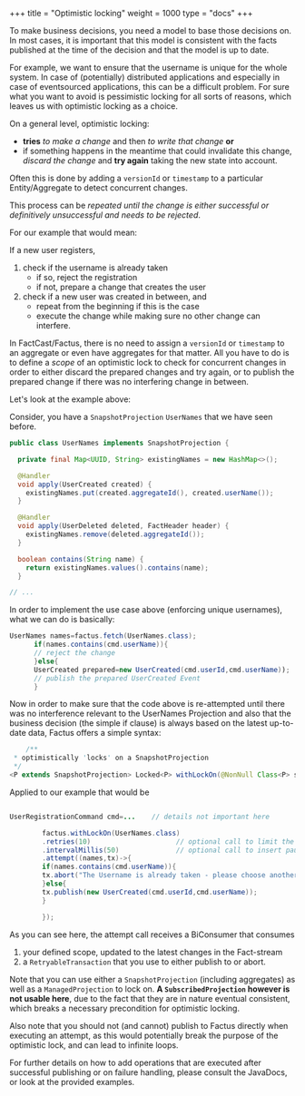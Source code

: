 +++
title = "Optimistic locking"
weight = 1000
type = "docs"
+++

To make business decisions, you need a model to base those decisions on. In most cases, it is important that this
model is consistent with the facts published at the time of the decision and that the model is up to date.

For example, we want to ensure that the username is unique for the whole system.
In case of (potentially) distributed applications and especially in case of eventsourced applications,
this can be a difficult problem.
For sure what you want to avoid is pessimistic locking for all sorts of reasons,
which leaves us with optimistic locking as a choice.

On a general level, optimistic locking:

- **tries** _to make a change_ and then _to write that change_ **or**
- if something happens in the meantime that could invalidate this change,
  _discard the change_ and **try again** taking the new state into account.

Often this is done by adding a `versionId` or `timestamp` to a particular Entity/Aggregate to detect concurrent changes.

This process can be _repeated until the change is either successful or definitively unsuccessful and needs to be
rejected_.

For our example that would mean:

If a new user registers,

1. check if the username is already taken
   - if so, reject the registration
   - if not, prepare a change that creates the user
2. check if a new user was created in between, and
   - repeat from the beginning if this is the case
   - execute the change while making sure no other change can interfere.

In FactCast/Factus, there is no need to assign a `versionId` or `timestamp` to an aggregate or even have aggregates for
that matter.
All you have to do is to define a _scope_ of an optimistic lock to check for concurrent changes in order to either
discard the prepared changes and try again, or to publish the prepared change if there was no interfering change in
between.

Let's look at the example above:

Consider, you have a `SnapshotProjection` `UserNames` that we have seen before.

```java
public class UserNames implements SnapshotProjection {

  private final Map<UUID, String> existingNames = new HashMap<>();

  @Handler
  void apply(UserCreated created) {
    existingNames.put(created.aggregateId(), created.userName());
  }

  @Handler
  void apply(UserDeleted deleted, FactHeader header) {
    existingNames.remove(deleted.aggregateId());
  }

  boolean contains(String name) {
    return existingNames.values().contains(name);
  }

// ...
```

In order to implement the use case above (enforcing unique usernames), what we can do is basically:

```java
UserNames names=factus.fetch(UserNames.class);
      if(names.contains(cmd.userName)){
      // reject the change
      }else{
      UserCreated prepared=new UserCreated(cmd.userId,cmd.userName));
      // publish the prepared UserCreated Event
      }
```

Now in order to make sure that the code above is re-attempted until there was no interference relevant to the UserNames
Projection and also that the business decision (the simple if clause) is always based on the latest up-to-date data,
Factus offers a simple syntax:

```java
    /**
 * optimistically 'locks' on a SnapshotProjection
 */
<P extends SnapshotProjection> Locked<P> withLockOn(@NonNull Class<P> snapshotClass);
```

Applied to our example that would be

```java

UserRegistrationCommand cmd=...    // details not important here

        factus.withLockOn(UserNames.class)
        .retries(10)                     // optional call to limit the number of retries
        .intervalMillis(50)              // optional call to insert pause with the given number of milliseconds in between attempts
        .attempt((names,tx)->{
        if(names.contains(cmd.userName)){
        tx.abort("The Username is already taken - please choose another one.");
        }else{
        tx.publish(new UserCreated(cmd.userId,cmd.userName));
        }

        });
```

As you can see here, the attempt call receives a BiConsumer that consumes

1. your defined scope, updated to the latest changes in the Fact-stream
2. a `RetryableTransaction` that you use to either publish to or abort.

Note that you can use either a `SnapshotProjection` (including aggregates) as well as a `ManagedProjection` to lock on.
**A `SubscribedProjection` however is not usable here**, due to the fact that they are in nature eventual consistent,
which
breaks a necessary precondition for optimistic locking.

Also note that you should not (and cannot) publish to Factus directly when executing an attempt, as this would
potentially
break the purpose of the optimistic lock, and can lead to infinite loops.

For further details on how to add operations that are executed after successful publishing or on failure handling,
please consult the JavaDocs, or look at the provided examples.
